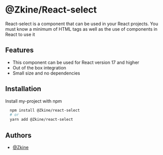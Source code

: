 # @Zkine/React-select

React-select is a component that can be used in your React projects. You must know a minimum of HTML tags as well as the use of components in React to use it

## Features

- This component can be used for React version 17 and higher
- Out of the box integration
- Small size and no dependencies

## Installation

Install my-project with npm

```bash
  npm install @Zkine/react-select
  # or
  yarn add @Zkine/react-select
```

## Authors

- [@Zkine](https://github.com/Zkine)
